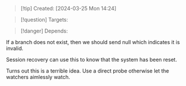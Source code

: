 
>[!tip] Created: [2024-03-25 Mon 14:24]

>[!question] Targets: 

>[!danger] Depends: 

If a branch does not exist, then we should send null which indicates it is invalid.

Session recovery can use this to know that the system has been reset.

Turns out this is a terrible idea.  Use a direct probe otherwise let the watchers aimlessly watch.